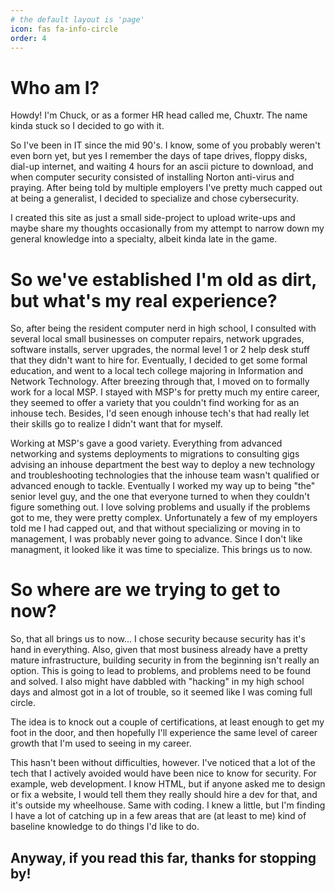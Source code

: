 ```yaml
---
# the default layout is 'page'
icon: fas fa-info-circle
order: 4
---
```


# Who am I?

Howdy! I'm Chuck, or as a former HR head called me, Chuxtr. The name kinda stuck so I decided to go with it. 

So I've been in IT since the mid 90's. I know, some of you probably weren't even born yet, but yes I remember the days of tape drives,
floppy disks, dial-up internet, and waiting 4 hours for an ascii picture to download, and when computer security consisted of installing
Norton anti-virus and praying. After being told by multiple employers I've pretty much capped out at being a 
generalist, I decided to specialize and chose cybersecurity.

I created this site as just a small side-project to upload write-ups and maybe share my thoughts occasionally from my attempt to
narrow down my general knowledge into a specialty, albeit kinda late in the game.

# So we've established I'm old as dirt, but what's my real experience?

So, after being the resident computer nerd in high school, I consulted with several local small businesses on computer repairs, network
upgrades, software installs, server upgrades, the normal level 1 or 2 help desk stuff that they didn't want to hire for. Eventually, I
decided to get some formal education, and went to a local tech college majoring in Information and Network Technology. After breezing
through that, I moved on to formally work for a local MSP. I stayed with MSP's for pretty much my entire career, they seemed to offer
a variety that you couldn't find working for as an inhouse tech. Besides, I'd seen enough inhouse tech's that had really let their
skills go to realize I didn't want that for myself.

Working at MSP's gave a good variety. Everything from advanced networking and systems deployments to migrations to consulting gigs
advising an inhouse department the best way to deploy a new technology and troubleshooting technologies that the inhouse team wasn't
qualified or advanced enough to tackle. Eventually I worked my way up to being "the" senior level guy, and the one that everyone
turned to when they couldn't figure something out. I love solving problems and usually if the problems got to me, they were pretty
complex. Unfortunately a few of my employers told me I had capped out, and that without specializing or moving in to management, I
was probably never going to advance. Since I don't like managment, it looked like it was time to specialize. This brings us to now.

# So where are we trying to get to now?

So, that all brings us to now... I chose security because security has it's hand in everything. Also, given that most business already
have a pretty mature infrastructure, building security in from the beginning isn't really an option. This is going to lead to problems,
and problems need to be found and solved. I also might have dabbled with "hacking" in my high school days and almost got in a lot of 
trouble, so it seemed like I was coming full circle. 

The idea is to knock out a couple of certifications, at least enough to get my foot in the door, and then hopefully I'll experience
the same level of career growth that I'm used to seeing in my career. 

This hasn't been without difficulties, however. I've noticed that a lot of the tech that I actively avoided would have been nice to know
for security. For example, web development. I know HTML, but if anyone asked me to design or fix a website, I would tell them they
really should hire a dev for that, and it's outside my wheelhouse. Same with coding. I knew a little, but I'm finding I have a lot of
catching up in a few areas that are (at least to me) kind of baseline knowledge to do things I'd like to do.

## Anyway, if you read this far, thanks for stopping by!
